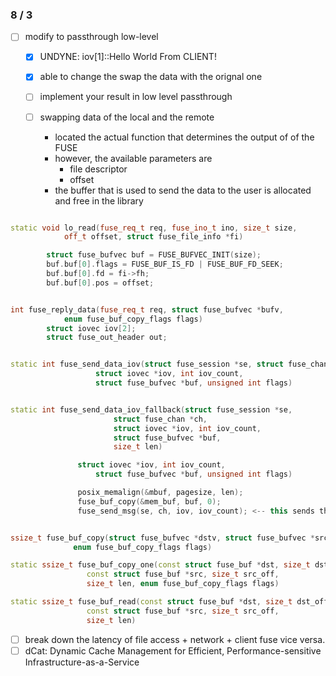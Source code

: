 ### 8 / 3
- [ ] modify to passthrough low-level
    - [x] UNDYNE: iov[1]::Hello World From CLIENT!
    - [x] able to change the swap the data with the orignal one
    - [ ] implement your result in low level passthrough




    - [ ] swapping data of the local and the remote
        - located the actual function that determines the output of of the FUSE
        - however, the available parameters are
          - file descriptor
          - offset
        - the buffer that is used to send the data to the user is allocated and free in the library







```c++

static void lo_read(fuse_req_t req, fuse_ino_t ino, size_t size,
		    off_t offset, struct fuse_file_info *fi)

        struct fuse_bufvec buf = FUSE_BUFVEC_INIT(size);
        buf.buf[0].flags = FUSE_BUF_IS_FD | FUSE_BUF_FD_SEEK;
        buf.buf[0].fd = fi->fh;
        buf.buf[0].pos = offset;


int fuse_reply_data(fuse_req_t req, struct fuse_bufvec *bufv,
		    enum fuse_buf_copy_flags flags)
        struct iovec iov[2];
        struct fuse_out_header out;


static int fuse_send_data_iov(struct fuse_session *se, struct fuse_chan *ch,
			       struct iovec *iov, int iov_count,
			       struct fuse_bufvec *buf, unsigned int flags)


static int fuse_send_data_iov_fallback(struct fuse_session *se,
				       struct fuse_chan *ch,
				       struct iovec *iov, int iov_count,
				       struct fuse_bufvec *buf,
				       size_t len)

               struct iovec *iov, int iov_count,
  			       struct fuse_bufvec *buf, unsigned int flags)

               posix_memalign(&mbuf, pagesize, len);
               fuse_buf_copy(&mem_buf, buf, 0);
               fuse_send_msg(se, ch, iov, iov_count); <-- this sends the data;


ssize_t fuse_buf_copy(struct fuse_bufvec *dstv, struct fuse_bufvec *srcv,
		      enum fuse_buf_copy_flags flags)

static ssize_t fuse_buf_copy_one(const struct fuse_buf *dst, size_t dst_off,
				 const struct fuse_buf *src, size_t src_off,
				 size_t len, enum fuse_buf_copy_flags flags)

static ssize_t fuse_buf_read(const struct fuse_buf *dst, size_t dst_off,
			     const struct fuse_buf *src, size_t src_off,
			     size_t len)

```





- [ ] break down the latency of file access + network + client fuse vice versa.
- [ ]  dCat: Dynamic Cache Management for Efficient, Performance-sensitive Infrastructure-as-a-Service
